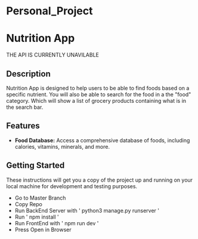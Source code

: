 # Personal_Project

# Nutrition App

THE API IS CURRENTLY UNAVILABLE 

## Description
Nutrition App is designed to help users to be able to find foods based on a specific nutrient.
You will also be able to search for the food in a the "food" category. Which will show a list of grocery products containing what is in the search bar. 

## Features
- **Food Database:** Access a comprehensive database of foods, including calories, vitamins, minerals, and more.

## Getting Started
These instructions will get you a copy of the project up and running on your local machine for development and testing purposes.

- Go to Master Branch
- Copy Repo
- Run BackEnd Server with  '   python3 manage.py runserver   '
- Run '   npm install   '
- Run FrontEnd with  '  npm run dev  '
- Press Open in Browser 

